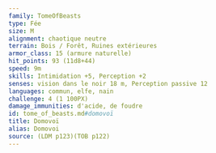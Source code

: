 ```yaml
---
family: TomeOfBeasts
type: Fée
size: M
alignment: chaotique neutre
terrain: Bois / Forêt, Ruines extérieures
armor_class: 15 (armure naturelle)
hit_points: 93 (11d8+44)
speed: 9m
skills: Intimidation +5, Perception +2
senses: vision dans le noir 18 m, Perception passive 12
languages: commun, elfe, nain
challenge: 4 (1 100PX)
damage_immunities: d'acide, de foudre
id: tome_of_beasts.md#domovoï
title: Domovoï
alias: Domovoi
source: (LDM p123)(TOB p122)
---
```


